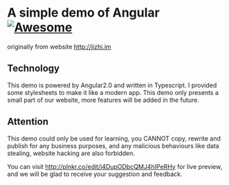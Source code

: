# A simple demo of Angular [![Awesome](https://cdn.rawgit.com/sindresorhus/awesome/d7305f38d29fed78fa85652e3a63e154dd8e8829/media/badge.svg)](https://github.com/sindresorhus/awesome)
originally from website http://jizhi.im

## Technology
This demo is powered by Angular2.0 and written in Typescript. I provided some stylesheets to make it like a modern app. This demo only presents a small part of our website, more features will be added in the future.

## Attention
This demo could only be used for learning, you CANNOT copy, rewrite and publish for any business purposes, and any malicious behaviours like data stealing, website hacking are also forbidden. 

You can visit http://plnkr.co/edit/i4DupODbcQMJ4hIPeRHy for live preview, and we will be glad to receive your suggestion and feedback.
